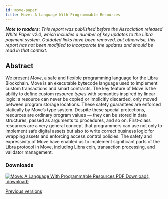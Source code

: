 ```yaml
---
id: move-paper
title: Move: A Language With Programmable Resources
---
```


<!-- hide the table of contents --><style>.toc-headings {display: none !important; visibility: hidden !important;}</style>

_**Note to readers:** This report was published before the Association released White Paper v2.0, which includes a number of key updates to the Libra payment system. Outdated links have been removed, but otherwise, this report has not been modified to incorporate the updates and should be read in that context._

## Abstract

We present *Move*, a safe and flexible programming language for the Libra Blockchain. Move is an executable bytecode language used to implement custom transactions and smart contracts. The key feature of Move is the ability to define custom *resource types* with semantics inspired by linear logic: a resource can never be copied or implicitly discarded, only moved between program storage locations. These safety guarantees are enforced statically by Move’s type system.  Despite these special protections, resources are ordinary program values — they can be stored in data structures, passed as arguments to procedures, and so on. First-class resources are a very general concept that programmers can use not only to implement safe digital assets but also to write correct business logic for wrapping assets and enforcing access control policies. The safety and expressivity of Move have enabled us to implement significant parts of the Libra protocol in Move, including Libra coin, transaction processing, and validator management.
### Downloads

[![Move: A Language With Programmable Resources PDF Download](assets/illustrations/move-language-pdf.png){: .download}](assets/papers/libra-move-a-language-with-programmable-resources/2019-09-26.pdf)

<a href="/papers">Previous versions</a>
